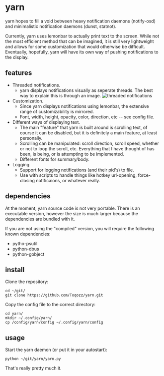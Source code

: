 # yarn

yarn hopes to fill a void between heavy notification daemons (notify-osd)
 and minimalistic notification daemons (dunst, statnot).

Currently, yarn uses lemonbar to actually print text to the screen.
While not the most efficient method that can be imagined,
it is still very lightweight and allows for some customization that would otherwise be difficult.  
Eventually, hopefully, yarn will have its own way of pushing notifications to the display.

## features

* Threaded notifications.
    * yarn displays notifications visually as seperate threads.
      The best way to explain this is through an image. 
    ![threaded notifications](http://i.imgur.com/I8lvv01.png)
* Customization.
    * Since yarn displays notifications using lemonbar, the extensive range of customizability is mirrored. 
    * Font, width, height, opacity, color, direction, etc -- see config file.
* Different ways of displaying text.
    * The main "feature" that yarn is built around is scrolling text,
      of course it can be disabled, but it is definitely a main feature, at least personally.
    * Scrolling can be manipulated:
      scroll direction, scroll speed, whether or not to loop the scroll, etc.
      Everything that I have thought of has been, is being, or is attempting to be implemented.
    * Different fonts for summary/body.
* Logging
    * Support for logging notifications (and their pid's) to file.
    * Use with scripts to handle things like hotkey url-opening, force-closing notificaions, or whatever really.


## dependencies

At the moment, yarn source code is not very portable.
There is an executable version, however the size is much larger because the dependencies are bundled with it.

If you are not using the "compiled" version, you will require the following known dependencies:
* pytho-psutil 
* python-dbus 
* python-gobject 

## install

Clone the repository:

    cd ~/git/
    git clone https://github.com/Toqozz/yarn.git
    
Copy the config file to the correct directory:

    cd yarn/
    mkdir ~/.config/yarn/
    cp /config/yarn/config ~/.config/yarn/config
    
## usage

Start the yarn daemon (or put it in your autostart):

    python ~/git/yarn/yarn.py 

That's really pretty much it.